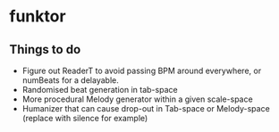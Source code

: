 # funktor

## Things to do
- Figure out ReaderT to avoid passing BPM around everywhere, or numBeats for a delayable.
- Randomised beat generation in tab-space
- More procedural Melody generator within a given scale-space
- Humanizer that can cause drop-out in Tab-space or Melody-space (replace with silence for example)
